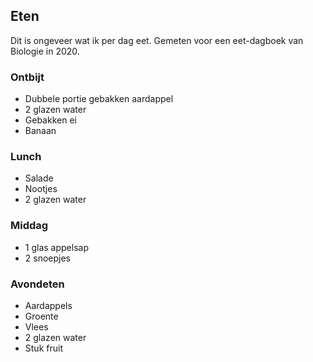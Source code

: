 ## Eten

Dit is ongeveer wat ik per dag eet. Gemeten voor een eet-dagboek van Biologie in 2020.

### Ontbijt
- Dubbele portie gebakken aardappel
- 2 glazen water
- Gebakken ei
- Banaan

### Lunch
- Salade
- Nootjes
- 2 glazen water

### Middag
- 1 glas appelsap
- 2 snoepjes

### Avondeten
- Aardappels 
- Groente 
- Vlees 
- 2 glazen water
- Stuk fruit